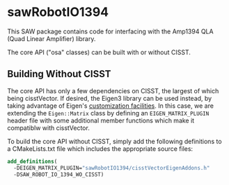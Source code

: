 
sawRobotIO1394
==============

This SAW package contains code for interfacing with the Amp1394 QLA (Quad
Linear Amplifier) library.

The core API ("osa" classes) can be built with or without CISST.

Building Without CISST
----------------------

The core API has only a few dependencies on CISST, the largest of which being
cisstVector. If desired, the Eigen3 library can be used instead, by taking
advantage of Eigen's [customization
facilities](http://eigen.tuxfamily.org/dox-devel/TopicCustomizingEigen.html#ExtendingMatrixBase).
In this case, we are extending the `Eigen::Matrix` class by defining an
`EIGEN_MATRIX_PLUGIN` header file with some additional member functions which
make it compatiblw with cisstVector.

To build the core API without CISST, simply add the following definitions to a
CMakeLists.txt file which includes the appropriate source files:

```CMake
add_definitions(
  -DEIGEN_MATRIX_PLUGIN="sawRobotIO1394/cisstVectorEigenAddons.h"
  -DSAW_ROBOT_IO_1394_WO_CISST)
```
